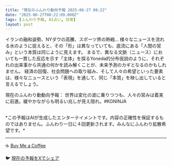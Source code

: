 ```yaml
---
title: "現在のふんわり動向予報 2025-06-27 08:22"
date: "2025-06-27T08:22:09.000Z"
tags: [ふんわり予報, AI占い, 日常]
layout: post
---
```


イランの融和姿勢、NYダウの高騰、スポーツ界の熱戦…  様々なニュースを流れる水のように捉えると、その「形」は異なっていても、底流にある「人間の営み」という本質は同じように見えます。  まるで、異なる文脈（ニュース）においても一貫した反応を示す「主体」を探るYoneda的分布仮説のように、それぞれの出来事から共通の何かを読み解くことが、未来予測のカギとなるのかもしれません。  経済の回復、社会問題への取り組み、そして人々の希望といった要素は、様々なニュースという「表現」を通して、同じ「本質」を映し出していると言えるでしょう。


現在のふんわり動動向予報：
世界は変化の波に乗りつつも、人々の営みは着実に前進。緩やかながらも明るい兆しが見え隠れ。#KGNINJA

<br>
*この予報はAIが生成したエンターテイメントです。内容の正確性を保証するものではありません。ふんわり一日に４回更新されます。みんなにふんわり拡散希望です。*

---
☕️ [Buy Me a Coffee](https://www.buymeacoffee.com/kgninja)

🐦 [現在の予報をXでシェア](https://twitter.com/intent/tweet?text=%E7%8F%BE%E5%9C%A8%E3%81%AE%E3%81%B5%E3%82%93%E3%82%8F%E3%82%8A%E4%BA%88%E5%A0%B1%3A%20%E3%80%8C%E3%82%A4%E3%83%A9%E3%83%B3%E3%81%AE%E8%9E%8D%E5%92%8C%E5%A7%BF%E5%8B%A2%E3%80%81NY%E3%83%80%E3%82%A6%E3%81%AE%E9%AB%98%E9%A8%B0%E3%80%81%E3%82%B9%E3%83%9D%E3%83%BC%E3%83%84%E7%95%8C%E3%81%AE%E7%86%B1%E6%88%A6%E2%80%A6%20%20%E6%A7%98%E3%80%85%E3%81%AA%E3%83%8B%E3%83%A5%E3%83%BC%E3%82%B9%E3%82%92%E6%B5%81%E3%82%8C%E3%82%8B%E6%B0%B4%E3%81%AE%E3%82%88%E3%81%86%E3%81%AB%E6%8D%89%E3%81%88%E3%82%8B%E3%81%A8%E3%80%81%E3%81%9D%E3%81%AE%E3%80%8C%E5%BD%A2%E3%80%8D%E3%81%AF%E7%95%B0%E3%81%AA%E3%81%A3%E3%81%A6%E3%81%84%E3%81%A6%E3%82%82%E3%80%81%E5%BA%95%E6%B5%81%E3%81%AB%E3%81%82%E3%82%8B%E3%80%8C%E4%BA%BA%E9%96%93%E3%81%AE%E5%96%B6%E3%81%BF%E3%80%8D%E3%81%A8%E3%81%84%E3%81%86%E6%9C%AC%E8%B3%AA%E3%81%AF%E5%90%8C%E3%81%98%E3%82%88%E3%81%86%E3%81%AB%E8%A6%8B%E3%81%88%E3%81%BE%E3%81%99%E3%80%82%E3%80%8D%23KGNINJA%20%E7%B6%9A%E3%81%8D%E3%81%AF%E3%83%96%E3%83%AD%E3%82%B0%E3%81%A7%EF%BC%81%F0%9F%91%87&url=https%3A%2F%2Fkg-ninja.github.io%2FFunwariyoso%2F)
